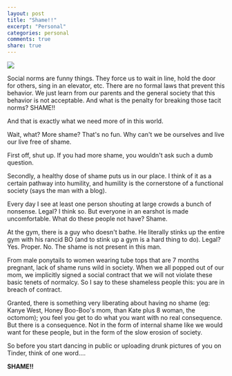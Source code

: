 ```yaml
---
layout: post
title: "Shame!!"
excerpt: "Personal"
categories: personal
comments: true
share: true
---
```


![](https://m.popkey.co/6bee24/6GJWk.gif)



Social norms are funny things. They force us to wait in line, hold the door for others, sing in an elevator, etc. There are no formal laws that prevent this behavior. We just learn from our parents and the general society that this behavior is not acceptable. And what is the penalty for breaking those tacit norms? SHAME!!

And that is exactly what we need more of in this world.

Wait, what? More shame? That's no fun. Why can't we be ourselves and live our live free of shame. 

First off, shut up. If you had more shame, you wouldn't ask such a dumb question.

Secondly, a healthy dose of shame puts us in our place. I think of it as a certain pathway into humility, and humility is the cornerstone of a functional society (says the man with a blog).

Every day I see at least one person shouting at large crowds a bunch of nonsense. Legal? I think so. But everyone in an earshot is made uncomfortable. What do these people not have? Shame.

At the gym, there is a guy who doesn't bathe. He literally stinks up the entire gym with his rancid BO (and to stink up a gym is a hard thing to do). Legal? Yes. Proper. No. The shame is not present in this man.

From male ponytails to women wearing tube tops that are 7 months pregnant, lack of shame runs wild in society. When we all popped out of our mom, we implicitly signed a social contract that we will not violate these basic tenets of normalcy. So I say to these shameless people this: you are in breach of contract.


Granted, there is something very liberating about having no shame (eg: Kanye West, Honey Boo-Boo's mom, than Kate plus 8 woman, the octomom); you feel you get to do what you want with no real consequence. But there is a consequence. Not in the form of internal shame like we would want for these people, but in the form of the slow erosion of society. 

So before you start dancing in public or uploading drunk pictures of you on Tinder, think of one word....


**SHAME!!**










